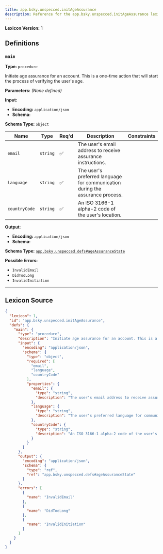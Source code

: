 ```yaml
---
title: app.bsky.unspecced.initAgeAssurance
description: Reference for the app.bsky.unspecced.initAgeAssurance lexicon
---
```

**Lexicon Version:** 1

## Definitions

<a name="main"></a>
### `main`

**Type:** `procedure`

Initiate age assurance for an account. This is a one-time action that will start the process of verifying the user's age.

**Parameters:** _(None defined)_

**Input:**

- **Encoding:** `application/json`
- **Schema:**

**Schema Type:** `object`

| Name | Type | Req'd  | Description | Constraints |
|------|------|----------|-------------|-------------|
| `email` | `string` | ✅  | The user's email address to receive assurance instructions. |  |
| `language` | `string` | ✅  | The user's preferred language for communication during the assurance process. |  |
| `countryCode` | `string` | ✅  | An ISO 3166-1 alpha-2 code of the user's location. |  |
**Output:**

- **Encoding:** `application/json`
- **Schema:**

**Schema Type:** [`app.bsky.unspecced.defs#ageAssuranceState`](/lexicons/app/bsky/unspecced/defs#ageAssuranceState)


**Possible Errors:**

- `InvalidEmail`
- `DidTooLong`
- `InvalidInitiation`

---

## Lexicon Source
```json
{
  "lexicon": 1,
  "id": "app.bsky.unspecced.initAgeAssurance",
  "defs": {
    "main": {
      "type": "procedure",
      "description": "Initiate age assurance for an account. This is a one-time action that will start the process of verifying the user's age.",
      "input": {
        "encoding": "application/json",
        "schema": {
          "type": "object",
          "required": [
            "email",
            "language",
            "countryCode"
          ],
          "properties": {
            "email": {
              "type": "string",
              "description": "The user's email address to receive assurance instructions."
            },
            "language": {
              "type": "string",
              "description": "The user's preferred language for communication during the assurance process."
            },
            "countryCode": {
              "type": "string",
              "description": "An ISO 3166-1 alpha-2 code of the user's location."
            }
          }
        }
      },
      "output": {
        "encoding": "application/json",
        "schema": {
          "type": "ref",
          "ref": "app.bsky.unspecced.defs#ageAssuranceState"
        }
      },
      "errors": [
        {
          "name": "InvalidEmail"
        },
        {
          "name": "DidTooLong"
        },
        {
          "name": "InvalidInitiation"
        }
      ]
    }
  }
}
```
